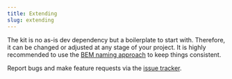 ```yaml
---
title: Extending
slug: extending
---
```


The kit is no as-is dev dependency but a boilerplate to start with. Therefore, it can be changed or adjusted at any stage of your project. It is highly recommended to use the [BEM naming approach](http://getbem.com/naming/) to keep things consistent.

Report bugs and make feature requests via the [issue tracker](https://github.com/felixdorner/bica/issues).
